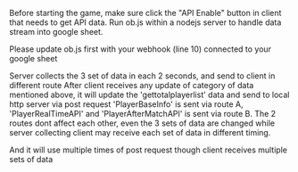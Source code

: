 Before starting the game, make sure click the "API Enable" button in client that needs to get API data.
Run ob.js within a nodejs server to handle data stream into google sheet.

Please update ob.js first with your webhook (line 10) connected to your google sheet

Server collects the 3 set of data in each 2 seconds, and send to client in different route
After  client receives any update of category of data mentioned above, it will update the 'gettotalplayerlist' data and send to local http server via post request
'PlayerBaseInfo' is sent via route A, 'PlayerRealTimeAPI' and 'PlayerAfterMatchAPI' is sent via route B.
The 2 routes dont affect each other, even the 3 sets of data are changed while server collecting client may receive each set of data in different timing. 

And it will use multiple times of post request though client receives multiple sets of data

